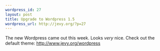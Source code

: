 ```yaml
--- 
wordpress_id: 27
layout: post
title: Upgrade to Wordpress 1.5
wordpress_url: http://jevy.org/?p=27
---
```

The new Wordpress came out this week.  Looks _very_ nice.  Check out the default theme: <a href="http://www.jevy.org/wordpress">http://www.jevy.org/wordpress</a>
